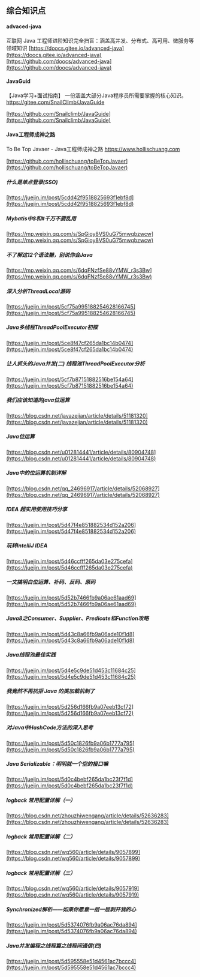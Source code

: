 ## 综合知识点

#### advaced-java  
互联网 Java 工程师进阶知识完全扫盲：涵盖高并发、分布式、高可用、微服务等领域知识 
[https://doocs.gitee.io/advanced-java](https://doocs.gitee.io/advanced-java)
[https://github.com/doocs/advanced-java](https://github.com/doocs/advanced-java)


#### JavaGuid
【Java学习+面试指南】 一份涵盖大部分Java程序员所需要掌握的核心知识。 https://gitee.com/SnailClimb/JavaGuide

[https://github.com/Snailclimb/JavaGuide](https://github.com/Snailclimb/JavaGuide)


#### Java工程师成神之路  
To Be Top Javaer - Java工程师成神之路 https://www.hollischuang.com  

[https://github.com/hollischuang/toBeTopJavaer](https://github.com/hollischuang/toBeTopJavaer)  


#####  什么是单点登录(SSO)  
[https://juejin.im/post/5cdd42f9518825693f1ebf8d](https://juejin.im/post/5cdd42f9518825693f1ebf8d)  


#####  Mybatis中$和#千万不要乱用  
[https://mp.weixin.qq.com/s/SpGioy8VS0uG75mwqbzwcw](https://mp.weixin.qq.com/s/SpGioy8VS0uG75mwqbzwcw)  


#####  不了解这12个语法糖，别说你会Java  
[https://mp.weixin.qq.com/s/6dqFNzfSe88vYMW_r3s3Bw](https://mp.weixin.qq.com/s/6dqFNzfSe88vYMW_r3s3Bw) 

#####  深入分析ThreadLocal源码  
[https://juejin.im/post/5cf75a995188254628166745](https://juejin.im/post/5cf75a995188254628166745)  

#####  Java多线程ThreadPoolExecutor初探  
[https://juejin.im/post/5ce8f47cf265da1bc14b0474](https://juejin.im/post/5ce8f47cf265da1bc14b0474)  

#####  让人抓头的Java并发(二) 线程池ThreadPoolExecutor分析  
[https://juejin.im/post/5cf7b87151882516be154a64](https://juejin.im/post/5cf7b87151882516be154a64)  

#####  我们应该知道的java位运算  
[https://blog.csdn.net/javazejian/article/details/51181320](https://blog.csdn.net/javazejian/article/details/51181320)  

#####  Java位运算  
[https://blog.csdn.net/u012814441/article/details/80904748](https://blog.csdn.net/u012814441/article/details/80904748)  

#####  Java中的位运算机制详解  
[https://blog.csdn.net/qq_24696917/article/details/52068927](https://blog.csdn.net/qq_24696917/article/details/52068927)  

#####  IDEA 超实用使用技巧分享  
[https://juejin.im/post/5d47f4e851882534d152a206](https://juejin.im/post/5d47f4e851882534d152a206)  

#####  玩转IntelliJ IDEA  
[https://juejin.im/post/5d46ccfff265da03e275cefa](https://juejin.im/post/5d46ccfff265da03e275cefa)  

#####  一文搞明白位运算、补码、反码、原码  
[https://juejin.im/post/5d52b7466fb9a06ae61aad69](https://juejin.im/post/5d52b7466fb9a06ae61aad69)  

#####  Java8之Consumer、Supplier、Predicate和Function攻略  
[https://juejin.im/post/5d43c8a66fb9a06ade10f1d8](https://juejin.im/post/5d43c8a66fb9a06ade10f1d8)  

#####  Java线程池最佳实践  
[https://juejin.im/post/5d4e5c9de51d453c11684c25](https://juejin.im/post/5d4e5c9de51d453c11684c25)  


#####  我竟然不再抗拒 Java 的类加载机制了  
[https://juejin.im/post/5d256d166fb9a07eeb13cf72](https://juejin.im/post/5d256d166fb9a07eeb13cf72)  

#####  对Java中HashCode方法的深入思考  
[https://juejin.im/post/5d50c1826fb9a06b1777a795](https://juejin.im/post/5d50c1826fb9a06b1777a795)  

#####  Java Serializable：明明就一个空的接口嘛  
[https://juejin.im/post/5d0c4bebf265da1bc23f7f1d](https://juejin.im/post/5d0c4bebf265da1bc23f7f1d)  


#####  logback 常用配置详解（一） 
[https://blog.csdn.net/zhouzhiwengang/article/details/52636283](https://blog.csdn.net/zhouzhiwengang/article/details/52636283)  

#####  logback 常用配置详解（二）  
[https://blog.csdn.net/wq560/article/details/9057899](https://blog.csdn.net/wq560/article/details/9057899)  

#####  logback 常用配置详解（三）  
[https://blog.csdn.net/wq560/article/details/9057919](https://blog.csdn.net/wq560/article/details/9057919)  



#####  Synchronized解析——如果你愿意一层一层剥开我的心  
[https://juejin.im/post/5d5374076fb9a06ac76da894](https://juejin.im/post/5d5374076fb9a06ac76da894)  



#####  Java并发编程之线程篇之线程间通信(四)  
[https://juejin.im/post/5d595558e51d4561ac7bccc4](https://juejin.im/post/5d595558e51d4561ac7bccc4)  




